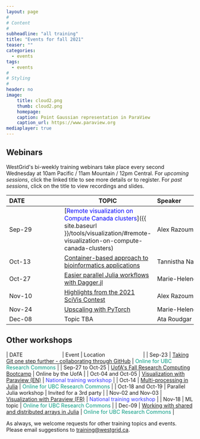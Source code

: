 ```yaml
---
layout: page
#
# Content
#
subheadline: "all training"
title: "Events for fall 2021"
teaser: ""
categories:
  - events
tags:
  - events
#
# Styling
#
header: no
image:
    title: cloud2.png
    thumb: cloud2.png
    homepage:
    caption: Point Gaussian representation in ParaView
    caption_url: https://www.paraview.org
mediaplayer: true
---
```


## Webinars

WestGrid's bi-weekly training webinars take place every second Wednesday at 10am Pacific / 11am Mountain / 12pm
Central. For *upcoming sessions*, click the linked title to see more details or to register. For *past sessions*, click
on the title to view recordings and slides.

| DATE&nbsp;&nbsp;&nbsp;&nbsp;&nbsp;&nbsp;&nbsp;&nbsp;&nbsp;&nbsp;&nbsp;&nbsp;&nbsp;&nbsp;&nbsp;&nbsp;&nbsp;&nbsp;&nbsp;&nbsp;&nbsp; | TOPIC | Speaker&nbsp;&nbsp;&nbsp;&nbsp;&nbsp;&nbsp;&nbsp;&nbsp;&nbsp;&nbsp;&nbsp;&nbsp;&nbsp;&nbsp;&nbsp;&nbsp;&nbsp;&nbsp;&nbsp;&nbsp;&nbsp;&nbsp;&nbsp;&nbsp;&nbsp;&nbsp;&nbsp; |
| ------------- | --------------- | ----------------- |
| Sep-29 | [<span style="color:blue">Remote visualization on Compute Canada clusters</span>]({{ site.baseurl }}/tools/visualization/#remote-visualization-on-compute-canada-clusters) | Alex Razoumov |
| Oct-13 | [Container-based approach to bioinformatics applications](https://www.eventbrite.com/e/173703019407) | Tannistha Nandi |
| Oct-27 | [Easier parallel Julia workflows with Dagger.jl](https://www.eventbrite.com/e/173720030287) | Marie-Helene Burle |
| Nov-10 | [Highlights from the 2021 SciVis Contest](https://www.eventbrite.com/e/173722758447) | Alex Razoumov |
| Nov-24 | [Upscaling with PyTorch](https://www.eventbrite.com/e/173723400367) | Marie-Helene Burle |
| Dec-08 | Topic TBA | Ata Roudgar | <!-- either HubZero or Databases on Cedar/Graham https://www.eventbrite.com/e/173723921927 -->

<!-- Nov-13[^1] -->
<!-- [^1]: Note the different day of the week (Friday). -->

## Other workshops

| DATE&nbsp;&nbsp;&nbsp;&nbsp;&nbsp;&nbsp;&nbsp;&nbsp;&nbsp;&nbsp;&nbsp;&nbsp;&nbsp;&nbsp;&nbsp;&nbsp;&nbsp;&nbsp;&nbsp;&nbsp;&nbsp;&nbsp;&nbsp;&nbsp;&nbsp;&nbsp; | Event | Location&nbsp;&nbsp;&nbsp;&nbsp;&nbsp;&nbsp;&nbsp;&nbsp;&nbsp;&nbsp;&nbsp;&nbsp;&nbsp;&nbsp;&nbsp;&nbsp;&nbsp;&nbsp;&nbsp;&nbsp;&nbsp;&nbsp;&nbsp;&nbsp;&nbsp; |
| Sep-23 | [Taking Git one step further - collaborating through GitHub](https://libcal.library.ubc.ca/event/3629630) | <span style="color:#049A80">Online for UBC Research Commons</span> |
| Sep-27 to Oct-25 | [UofA's Fall Research Computing Bootcamp](https://www.ualberta.ca/information-services-and-technology/news/2021/fall-2021-research-computing-bootcamp.html) | Online by the UofA |
| Oct-04 and Oct-05 | [Visualization with Paraview (EN)](https://www.eventbrite.ca/e/171338226247) | <span style="color:#3339ff">National training workshop</span> |
| Oct-14 | [Multi-processing in Julia](https://libcal.library.ubc.ca/calendar/vancouver/julia-part-1) | <span style="color:#049A80">Online for UBC Research Commons</span> |
| Oct-18 and Oct-19 | Parallel Julia workshop | Invited for a 3rd party |
| Nov-02 and Nov-03 | [Visualization with Paraview (FR)](https://www.eventbrite.ca/e/172208820217) | <span style="color:#3339ff">National training workshop</span> |
| Nov-18 | ML topic | <span style="color:#049A80">Online for UBC Research Commons</span> |
| Dec-09 | [Working with shared and distributed arrays in Julia](https://libcal.library.ubc.ca/calendar/vancouver/julia-part-2) | <span style="color:#049A80">Online for UBC Research Commons</span> |

As always, we welcome requests for other training topics and events. Please email suggestions to training@westgrid.ca.
